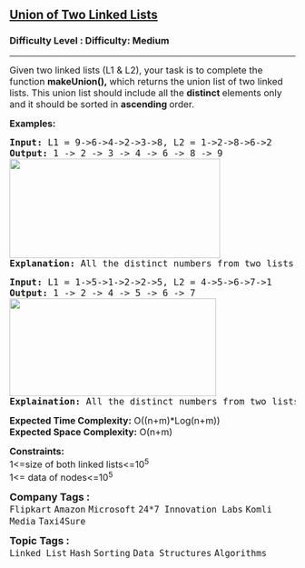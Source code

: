 <h2><a href="https://www.geeksforgeeks.org/problems/union-of-two-linked-list/1?itm_source=geeksforgeeks&itm_medium=article&itm_campaign=bottom_sticky_on_article">Union of Two Linked Lists</a></h2><h3>Difficulty Level : Difficulty: Medium</h3><hr><div class="problems_problem_content__Xm_eO"><p><span style="font-size: 12pt;">Given two linked lists (L1 &amp; L2), your task is to complete the function <strong>makeUnion(),&nbsp;</strong>which returns the union list of two linked lists. This union list should include all the <strong>distinct </strong>elements only and it should be sorted in <strong>ascending </strong>order.</span></p>
<p><span style="font-size: 12pt;"><strong>Examples:</strong></span></p>
<pre><span style="font-size: 12pt;"><strong>Input: </strong>L1 = 9-&gt;6-&gt;4-&gt;2-&gt;3-&gt;8, L2 = 1-&gt;2-&gt;8-&gt;6-&gt;2
<strong>Output: </strong>1 -&gt; 2 -&gt; 3 -&gt; 4 -&gt; 6 -&gt; 8 -&gt; 9<br><img src="https://media.geeksforgeeks.org/img-practice/prod/addEditProblem/700534/Web/Other/blobid0_1723400421.png" width="371" height="175"><br><strong>Explanation:</strong> All the distinct numbers from two lists, when sorted form the list in the output. </span></pre>
<pre><span style="font-size: 12pt;"><strong>Input: </strong>L1 = 1-&gt;5-&gt;1-&gt;2-&gt;2-&gt;5, L2 = 4-&gt;5-&gt;6-&gt;7-&gt;1
<strong>Output: </strong>1 -&gt; 2 -&gt; 4 -&gt; 5 -&gt; 6 -&gt; 7<br><img src="https://media.geeksforgeeks.org/img-practice/prod/addEditProblem/700534/Web/Other/blobid2_1723400444.png" width="364" height="172"><br><strong>Explaination:</strong> All the distinct numbers from two lists, when sorted forms the list in the output.</span></pre>
<p><span style="font-size: 12pt;"><strong>Expected Time Complexity:</strong> O((n+m)*Log(n+m))<br><strong>Expected Space&nbsp;</strong></span><strong style="font-family: -apple-system, BlinkMacSystemFont, 'Segoe UI', Roboto, Oxygen, Ubuntu, Cantarell, 'Open Sans', 'Helvetica Neue', sans-serif; font-size: 16px;">Complexity</strong><strong style="font-size: 12pt; font-family: -apple-system, BlinkMacSystemFont, 'Segoe UI', Roboto, Oxygen, Ubuntu, Cantarell, 'Open Sans', 'Helvetica Neue', sans-serif;">:</strong><span style="font-size: 12pt; font-family: -apple-system, BlinkMacSystemFont, 'Segoe UI', Roboto, Oxygen, Ubuntu, Cantarell, 'Open Sans', 'Helvetica Neue', sans-serif;"> O(n+m)</span></p>
<p><span style="font-size: 12pt;"><strong>Constraints:</strong><br>1&lt;=size of both linked lists&lt;=10<sup>5<br></sup>1&lt;= data of nodes&lt;=10<sup>5</sup></span></p></div><p><span style=font-size:18px><strong>Company Tags : </strong><br><code>Flipkart</code>&nbsp;<code>Amazon</code>&nbsp;<code>Microsoft</code>&nbsp;<code>24*7 Innovation Labs</code>&nbsp;<code>Komli Media</code>&nbsp;<code>Taxi4Sure</code>&nbsp;<br><p><span style=font-size:18px><strong>Topic Tags : </strong><br><code>Linked List</code>&nbsp;<code>Hash</code>&nbsp;<code>Sorting</code>&nbsp;<code>Data Structures</code>&nbsp;<code>Algorithms</code>&nbsp;